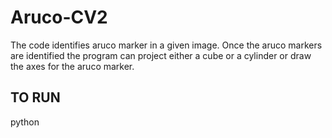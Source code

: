 # Aruco-CV2

The code identifies aruco marker in a given image.
Once the aruco markers are identified the program can project either a cube or a cylinder or draw the axes for the aruco marker.

## TO RUN

python 
